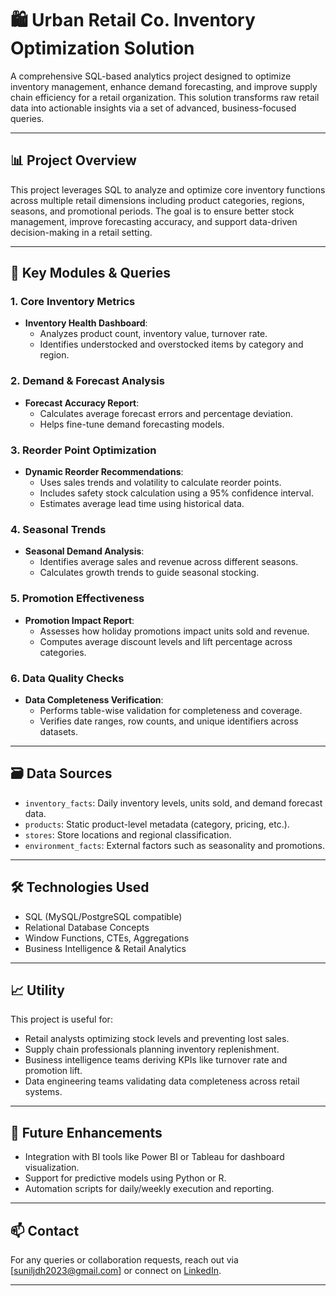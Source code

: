 # 🛍️ Urban Retail Co. Inventory Optimization Solution

A comprehensive SQL-based analytics project designed to optimize inventory management, enhance demand forecasting, and improve supply chain efficiency for a retail organization. This solution transforms raw retail data into actionable insights via a set of advanced, business-focused queries.

---

## 📊 Project Overview

This project leverages SQL to analyze and optimize core inventory functions across multiple retail dimensions including product categories, regions, seasons, and promotional periods. The goal is to ensure better stock management, improve forecasting accuracy, and support data-driven decision-making in a retail setting.

---

## 🧮 Key Modules & Queries

### 1. **Core Inventory Metrics**
- **Inventory Health Dashboard**: 
  - Analyzes product count, inventory value, turnover rate.
  - Identifies understocked and overstocked items by category and region.

### 2. **Demand & Forecast Analysis**
- **Forecast Accuracy Report**: 
  - Calculates average forecast errors and percentage deviation.
  - Helps fine-tune demand forecasting models.

### 3. **Reorder Point Optimization**
- **Dynamic Reorder Recommendations**:
  - Uses sales trends and volatility to calculate reorder points.
  - Includes safety stock calculation using a 95% confidence interval.
  - Estimates average lead time using historical data.

### 4. **Seasonal Trends**
- **Seasonal Demand Analysis**:
  - Identifies average sales and revenue across different seasons.
  - Calculates growth trends to guide seasonal stocking.

### 5. **Promotion Effectiveness**
- **Promotion Impact Report**:
  - Assesses how holiday promotions impact units sold and revenue.
  - Computes average discount levels and lift percentage across categories.

### 6. **Data Quality Checks**
- **Data Completeness Verification**:
  - Performs table-wise validation for completeness and coverage.
  - Verifies date ranges, row counts, and unique identifiers across datasets.

---

## 🗃️ Data Sources

- `inventory_facts`: Daily inventory levels, units sold, and demand forecast data.
- `products`: Static product-level metadata (category, pricing, etc.).
- `stores`: Store locations and regional classification.
- `environment_facts`: External factors such as seasonality and promotions.

---

## 🛠 Technologies Used

- SQL (MySQL/PostgreSQL compatible)
- Relational Database Concepts
- Window Functions, CTEs, Aggregations
- Business Intelligence & Retail Analytics

---

## 📈 Utility

This project is useful for:
- Retail analysts optimizing stock levels and preventing lost sales.
- Supply chain professionals planning inventory replenishment.
- Business intelligence teams deriving KPIs like turnover rate and promotion lift.
- Data engineering teams validating data completeness across retail systems.

---

## 📌 Future Enhancements

- Integration with BI tools like Power BI or Tableau for dashboard visualization.
- Support for predictive models using Python or R.
- Automation scripts for daily/weekly execution and reporting.

---

## 📫 Contact

For any queries or collaboration requests, reach out via [suniljdh2023@gmail.com] or connect on [LinkedIn](https://linkedin.com/in/sunil-yadav-885844303).

---
